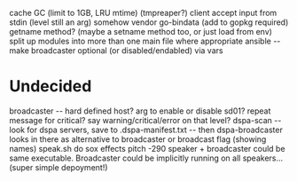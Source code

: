 cache GC (limit to 1GB, LRU mtime) (tmpreaper?)
client accept input from stdin (level still an arg)
somehow vendor go-bindata (add to gopkg required)
getname method? (maybe a setname method too, or just load from env)
split up modules into more than one main file where appropriate
ansible -- make broadcaster optional (or disabled/endabled) via vars

# Undecided
broadcaster -- hard defined host? arg to enable or disable sd01?
repeat message for critical?
say warning/critical/error on that level?
dspa-scan -- look for dspa servers, save to .dspa-manifest.txt -- then dspa-broadcaster looks in there as alternative to broadcaster or broadcast flag (showing names)
speak.sh do sox effects pitch -290
speaker + broadcaster could be same executable. Broadcaster could be implicitly running on all speakers... (super simple depoyment!)
